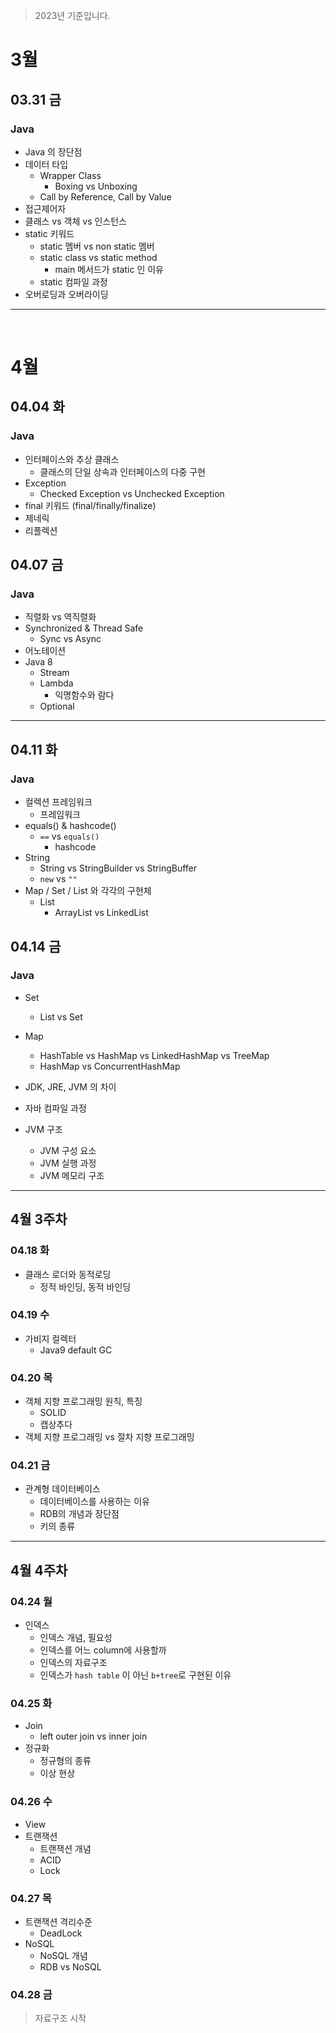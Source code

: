> 2023년 기준입니다.

# 3월
## 03.31 금
### Java
- Java 의 장단점
- 데이터 타입
  - Wrapper Class
    - Boxing vs Unboxing
  - Call by Reference, Call by Value
- 접근제어자
- 클래스 vs 객체 vs 인스턴스
- static 키워드
  - static 멤버 vs non static 멤버
  - static class vs static method
    - main 메서드가 static 인 이유
  - static 컴파일 과정
- 오버로딩과 오버라이딩

---

<br>

# 4월

## 04.04 화

### Java

- 인터페이스와 추상 클래스
  - 클래스의 단일 상속과 인터페이스의 다중 구현
- Exception
  - Checked Exception vs Unchecked Exception
- final 키워드 (final/finally/finalize)
- 제네릭
- 리플렉션

## 04.07 금

### Java

- 직렬화 vs 역직렬화
- Synchronized & Thread Safe
  - Sync vs Async
- 어노테이션
- Java 8
  - Stream
  - Lambda
    - 익명함수와 람다
  - Optional

---

## 04.11 화

### Java

- 컬렉션 프레임워크
  - 프레임워크
- equals() & hashcode()
  - `==` vs `equals()`
    - hashcode
- String
  - String vs StringBuilder vs StringBuffer
  - `new` vs `""`
- Map / Set / List 와 각각의 구현체
  - List
    - ArrayList vs LinkedList

## 04.14 금

###  Java

- Set
  - List vs Set

- Map
  - HashTable vs HashMap vs LinkedHashMap vs TreeMap
  - HashMap vs ConcurrentHashMap
  
- JDK, JRE, JVM 의 차이
- 자바 컴파일 과정
- JVM 구조
  - JVM 구성 요소
  - JVM 실행 과정
  - JVM 메모리 구조

---

## 4월 3주차

### 04.18 화

- 클래스 로더와 동적로딩
  - 정적 바인딩, 동적 바인딩

### 04.19 수

- 가비지 컬렉터
  - Java9 default GC

### 04.20 목

- 객체 지향 프로그래밍 원칙, 특징
  - SOLID
  - 캡상추다
- 객체 지향 프로그래밍 vs 절차 지향 프로그래밍

### 04.21 금

- 관계형 데이터베이스
  - 데이터베이스를 사용하는 이유
  - RDB의 개념과 장단점
  - 키의 종류

---

## 4월 4주차

### 04.24 월

- 인덱스
  - 인덱스 개념, 필요성
  - 인덱스를 어느 column에 사용할까
  - 인덱스의 자료구조
  - 인덱스가 `hash table` 이 아닌 `b+tree`로 구현된 이유

### 04.25 화

- Join
  - left outer join vs inner join
- 정규화
  - 정규형의 종류
  - 이상 현상

### 04.26 수

- View
- 트랜잭션
  - 트랜잭션 개념
  - ACID
  - Lock

### 04.27 목

- 트랜잭션 격리수준
  - DeadLock
- NoSQL
  - NoSQL 개념
  - RDB vs NoSQL

### 04.28 금

> 자료구조 시작